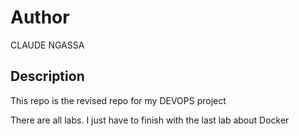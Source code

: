 # Author

CLAUDE NGASSA

## Description

This repo is the revised repo for my DEVOPS project

There are all labs. I just have to finish with the last lab about Docker
